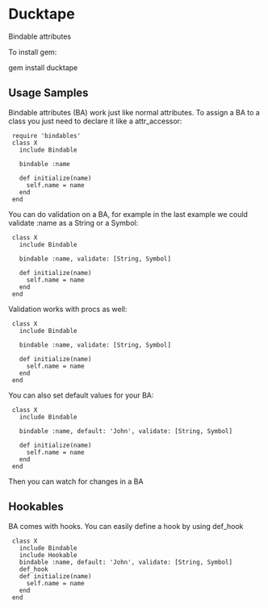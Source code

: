 Ducktape
=========

Bindable attributes

To install gem:

gem install ducktape

Usage Samples
-------------

Bindable attributes (BA) work just like normal attributes. To assign a BA to a class you just need to declare it like a attr_accessor:

     require 'bindables'
     class X
       include Bindable

       bindable :name

       def initialize(name)
         self.name = name
       end
     end

You can do validation on a BA, for example in the last example we could validate :name as a String or a Symbol:

     class X
       include Bindable
       
       bindable :name, validate: [String, Symbol]
       
       def initialize(name)
         self.name = name
       end
     end

Validation works with procs as well:

     class X
       include Bindable
     
       bindable :name, validate: [String, Symbol]
     
       def initialize(name)
         self.name = name
       end
     end

You can also set default values for your BA:


     class X
       include Bindable
     
       bindable :name, default: 'John', validate: [String, Symbol]
     
       def initialize(name)
         self.name = name
       end
     end
     

Then you can watch for changes in a BA



Hookables
---------

BA comes with hooks. You can easily define a hook by using def_hook

     class X
       include Bindable
       include Hookable
       bindable :name, default: 'John', validate: [String, Symbol]
       def_hook
       def initialize(name)
         self.name = name
       end
     end

    